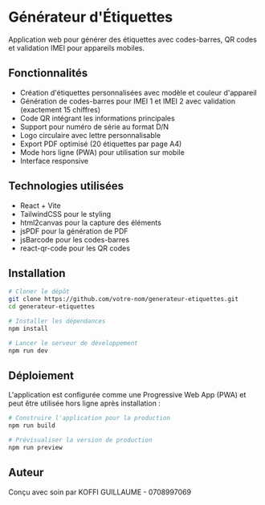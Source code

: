 # Générateur d'Étiquettes

Application web pour générer des étiquettes avec codes-barres, QR codes et validation IMEI pour appareils mobiles.

## Fonctionnalités

- Création d'étiquettes personnalisées avec modèle et couleur d'appareil
- Génération de codes-barres pour IMEI 1 et IMEI 2 avec validation (exactement 15 chiffres)
- Code QR intégrant les informations principales
- Support pour numéro de série au format D/N
- Logo circulaire avec lettre personnalisable
- Export PDF optimisé (20 étiquettes par page A4)
- Mode hors ligne (PWA) pour utilisation sur mobile
- Interface responsive

## Technologies utilisées

- React + Vite
- TailwindCSS pour le styling
- html2canvas pour la capture des éléments
- jsPDF pour la génération de PDF
- jsBarcode pour les codes-barres
- react-qr-code pour les QR codes

## Installation

```bash
# Cloner le dépôt
git clone https://github.com/votre-nom/generateur-etiquettes.git
cd generateur-etiquettes

# Installer les dépendances
npm install

# Lancer le serveur de développement
npm run dev
```

## Déploiement

L'application est configurée comme une Progressive Web App (PWA) et peut être utilisée hors ligne après installation :

```bash
# Construire l'application pour la production
npm run build

# Prévisualiser la version de production
npm run preview
```

## Auteur

Conçu avec soin par KOFFI GUILLAUME - 0708997069
